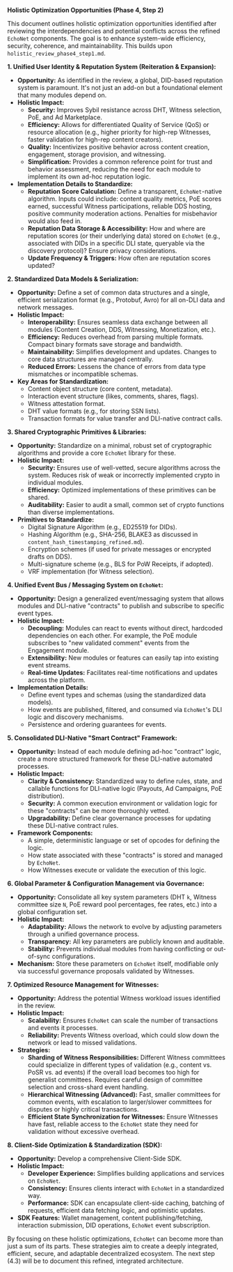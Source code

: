 **Holistic Optimization Opportunities (Phase 4, Step 2)**

This document outlines holistic optimization opportunities identified after reviewing the interdependencies and potential conflicts across the refined `EchoNet` components. The goal is to enhance system-wide efficiency, security, coherence, and maintainability. This builds upon `holistic_review_phase4_step1.md`.

**1. Unified User Identity & Reputation System (Reiteration & Expansion):**

*   **Opportunity:** As identified in the review, a global, DID-based reputation system is paramount. It's not just an add-on but a foundational element that many modules depend on.
*   **Holistic Impact:**
    *   **Security:** Improves Sybil resistance across DHT, Witness selection, PoE, and Ad Marketplace.
    *   **Efficiency:** Allows for differentiated Quality of Service (QoS) or resource allocation (e.g., higher priority for high-rep Witnesses, faster validation for high-rep content creators).
    *   **Quality:** Incentivizes positive behavior across content creation, engagement, storage provision, and witnessing.
    *   **Simplification:** Provides a common reference point for trust and behavior assessment, reducing the need for each module to implement its own ad-hoc reputation logic.
*   **Implementation Details to Standardize:**
    *   **Reputation Score Calculation:** Define a transparent, `EchoNet`-native algorithm. Inputs could include: content quality metrics, PoE scores earned, successful Witness participations, reliable DDS hosting, positive community moderation actions. Penalties for misbehavior would also feed in.
    *   **Reputation Data Storage & Accessibility:** How and where are reputation scores (or their underlying data) stored on `EchoNet` (e.g., associated with DIDs in a specific DLI state, queryable via the discovery protocol)? Ensure privacy considerations.
    *   **Update Frequency & Triggers:** How often are reputation scores updated?

**2. Standardized Data Models & Serialization:**

*   **Opportunity:** Define a set of common data structures and a single, efficient serialization format (e.g., Protobuf, Avro) for all on-DLI data and network messages.
*   **Holistic Impact:**
    *   **Interoperability:** Ensures seamless data exchange between all modules (Content Creation, DDS, Witnessing, Monetization, etc.).
    *   **Efficiency:** Reduces overhead from parsing multiple formats. Compact binary formats save storage and bandwidth.
    *   **Maintainability:** Simplifies development and updates. Changes to core data structures are managed centrally.
    *   **Reduced Errors:** Lessens the chance of errors from data type mismatches or incompatible schemas.
*   **Key Areas for Standardization:**
    *   Content object structure (core content, metadata).
    *   Interaction event structure (likes, comments, shares, flags).
    *   Witness attestation format.
    *   DHT value formats (e.g., for storing SSN lists).
    *   Transaction formats for value transfer and DLI-native contract calls.

**3. Shared Cryptographic Primitives & Libraries:**

*   **Opportunity:** Standardize on a minimal, robust set of cryptographic algorithms and provide a core `EchoNet` library for these.
*   **Holistic Impact:**
    *   **Security:** Ensures use of well-vetted, secure algorithms across the system. Reduces risk of weak or incorrectly implemented crypto in individual modules.
    *   **Efficiency:** Optimized implementations of these primitives can be shared.
    *   **Auditability:** Easier to audit a small, common set of crypto functions than diverse implementations.
*   **Primitives to Standardize:**
    *   Digital Signature Algorithm (e.g., ED25519 for DIDs).
    *   Hashing Algorithm (e.g., SHA-256, BLAKE3 as discussed in `content_hash_timestamping_refined.md`).
    *   Encryption schemes (if used for private messages or encrypted drafts on DDS).
    *   Multi-signature scheme (e.g., BLS for PoW Receipts, if adopted).
    *   VRF implementation (for Witness selection).

**4. Unified Event Bus / Messaging System on `EchoNet`:**

*   **Opportunity:** Design a generalized event/messaging system that allows modules and DLI-native "contracts" to publish and subscribe to specific event types.
*   **Holistic Impact:**
    *   **Decoupling:** Modules can react to events without direct, hardcoded dependencies on each other. For example, the PoE module subscribes to "new validated comment" events from the Engagement module.
    *   **Extensibility:** New modules or features can easily tap into existing event streams.
    *   **Real-time Updates:** Facilitates real-time notifications and updates across the platform.
*   **Implementation Details:**
    *   Define event types and schemas (using the standardized data models).
    *   How events are published, filtered, and consumed via `EchoNet`'s DLI logic and discovery mechanisms.
    *   Persistence and ordering guarantees for events.

**5. Consolidated DLI-Native "Smart Contract" Framework:**

*   **Opportunity:** Instead of each module defining ad-hoc "contract" logic, create a more structured framework for these DLI-native automated processes.
*   **Holistic Impact:**
    *   **Clarity & Consistency:** Standardized way to define rules, state, and callable functions for DLI-native logic (Payouts, Ad Campaigns, PoE distribution).
    *   **Security:** A common execution environment or validation logic for these "contracts" can be more thoroughly vetted.
    *   **Upgradability:** Define clear governance processes for updating these DLI-native contract rules.
*   **Framework Components:**
    *   A simple, deterministic language or set of opcodes for defining the logic.
    *   How state associated with these "contracts" is stored and managed by `EchoNet`.
    *   How Witnesses execute or validate the execution of this logic.

**6. Global Parameter & Configuration Management via Governance:**

*   **Opportunity:** Consolidate all key system parameters (DHT `k`, Witness committee size `N`, PoE reward pool percentages, fee rates, etc.) into a global configuration set.
*   **Holistic Impact:**
    *   **Adaptability:** Allows the network to evolve by adjusting parameters through a unified governance process.
    *   **Transparency:** All key parameters are publicly known and auditable.
    *   **Stability:** Prevents individual modules from having conflicting or out-of-sync configurations.
*   **Mechanism:** Store these parameters on `EchoNet` itself, modifiable only via successful governance proposals validated by Witnesses.

**7. Optimized Resource Management for Witnesses:**

*   **Opportunity:** Address the potential Witness workload issues identified in the review.
*   **Holistic Impact:**
    *   **Scalability:** Ensures `EchoNet` can scale the number of transactions and events it processes.
    *   **Reliability:** Prevents Witness overload, which could slow down the network or lead to missed validations.
*   **Strategies:**
    *   **Sharding of Witness Responsibilities:** Different Witness committees could specialize in different types of validation (e.g., content vs. PoSR vs. ad events) if the overall load becomes too high for generalist committees. Requires careful design of committee selection and cross-shard event handling.
    *   **Hierarchical Witnessing (Advanced):** Fast, smaller committees for common events, with escalation to larger/slower committees for disputes or highly critical transactions.
    *   **Efficient State Synchronization for Witnesses:** Ensure Witnesses have fast, reliable access to the `EchoNet` state they need for validation without excessive overhead.

**8. Client-Side Optimization & Standardization (SDK):**

*   **Opportunity:** Develop a comprehensive Client-Side SDK.
*   **Holistic Impact:**
    *   **Developer Experience:** Simplifies building applications and services on `EchoNet`.
    *   **Consistency:** Ensures clients interact with `EchoNet` in a standardized way.
    *   **Performance:** SDK can encapsulate client-side caching, batching of requests, efficient data fetching logic, and optimistic updates.
*   **SDK Features:** Wallet management, content publishing/fetching, interaction submission, DID operations, `EchoNet` event subscription.

By focusing on these holistic optimizations, `EchoNet` can become more than just a sum of its parts. These strategies aim to create a deeply integrated, efficient, secure, and adaptable decentralized ecosystem. The next step (4.3) will be to document this refined, integrated architecture.
